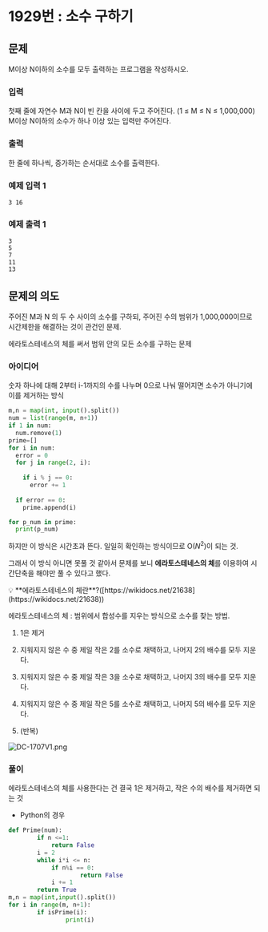 # 1929번 : 소수 구하기

## 문제

M이상 N이하의 소수를 모두 출력하는 프로그램을 작성하시오.

### 입력

첫째 줄에 자연수 M과 N이 빈 칸을 사이에 두고 주어진다. (1 ≤ M ≤ N ≤ 1,000,000) M이상 N이하의 소수가 하나 이상 있는 입력만 주어진다.

### 출력

한 줄에 하나씩, 증가하는 순서대로 소수를 출력한다.

### 예제 입력 1

`3 16`

### 예제 출력 1

```
3
5
7
11
13
```

## 문제의 의도

주어진 M과 N 의 두 수 사이의 소수를 구하되, 주어진 수의 범위가 1,000,000이므로 시간제한을 해결하는 것이 관건인 문제.

에라토스테네스의 체를 써서 범위 안의 모든 소수를 구하는 문제

### 아이디어

숫자 하나에 대해 2부터 i-1까지의 수를 나누며 0으로 나눠 떨어지면 소수가 아니기에 이를 제거하는 방식

```python
m,n = map(int, input().split())
num = list(range(m, n+1))
if 1 in num:
  num.remove(1) 
prime=[] 
for i in num:
  error = 0
  for j in range(2, i): 
                        
    if i % j == 0:
      error += 1
  
  if error == 0:
    prime.append(i)

for p_num in prime:
  print(p_num)
```

하지만 이 방식은 시간초과 뜬다. 일일히 확인하는 방식이므로 O($N^2$)이 되는 것.

그래서 이 방식 아니면 못풀 것 같아서 문제를 보니 **에라토스테네스의 체**를 이용하여 시간단축을 해야만 풀 수 있다고 했다.

<aside>
💡 **에라토스테네스의 체란**?([https://wikidocs.net/21638](https://wikidocs.net/21638))

에라토스테네스의 체 : 범위에서 합성수를 지우는 방식으로 소수를 찾는 방법. 

1. 1은 제거 

2. 지워지지 않은 수 중 제일 작은 2를 소수로 채택하고, 나머지 2의 배수를 모두 지운다. 

3. 지워지지 않은 수 중 제일 작은 3을 소수로 채택하고, 나머지 3의 배수를 모두 지운다.

4. 지워지지 않은 수 중 제일 작은 5를 소수로 채택하고, 나머지 5의 배수를 모두 지운다. 

5. (반복)

![DC-1707V1.png](1929%E1%84%87%E1%85%A5%E1%86%AB%20%E1%84%89%E1%85%A9%E1%84%89%E1%85%AE%20%E1%84%80%E1%85%AE%E1%84%92%E1%85%A1%E1%84%80%E1%85%B5%20f55e51338b0e44469c04cf95dafd3ea4/DC-1707V1.png)

</aside>

### 풀이

에라토스테네스의 체를 사용한다는 건 결국 1은 제거하고, 작은 수의 배수를 제거하면 되는 것

- Python의 경우

```python
def Prime(num):
		if n <=1:
			return False
		i = 2
		while i*i <= n:
			if n%i == 0:
					return False
			i += 1
		return True
m,n = map(int,input().split())
for i in range(m, n+1):
		if isPrime(i):
				print(i)
```